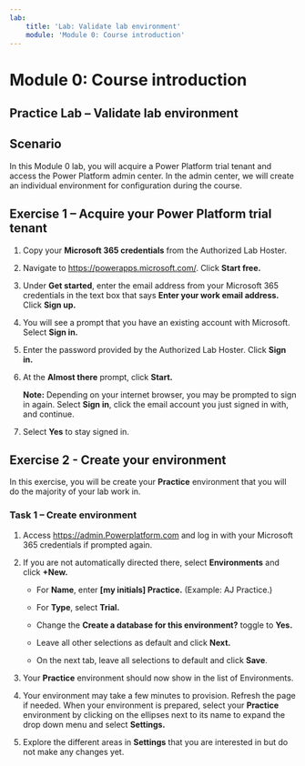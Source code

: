 ```yaml
---
lab:
    title: 'Lab: Validate lab environment'
    module: 'Module 0: Course introduction'
---
```


Module 0: Course introduction
=================================

## Practice Lab – Validate lab environment

Scenario
--------

In this Module 0 lab, you will acquire a Power Platform trial tenant and access the Power Platform admin center. In the admin center, we will create an individual environment for configuration during the course.

Exercise 1 – Acquire your Power Platform trial tenant 
------------------------------------------

1. Copy your **Microsoft 365 credentials** from the Authorized Lab Hoster.

2. Navigate to <https://powerapps.microsoft.com/>. Click **Start free.**

3. Under **Get started**, enter the email address from your Microsoft 365 credentials in the text box that says **Enter your work email address.** Click **Sign up.**

4. You will see a prompt that you have an existing account with Microsoft. Select **Sign in.**

5. Enter the password provided by the Authorized Lab Hoster. Click **Sign in.** 

6. At the **Almost there** prompt, click **Start.**

	**Note:** Depending on your internet browser, you may be prompted to sign in again. Select **Sign in**, click the email account you just signed in with, and continue.

6. Select **Yes** to stay signed in.


Exercise 2 - Create your environment 
------------------------------------------

In this exercise, you will be create your **Practice** environment that you will do the majority of your lab work in.

### Task 1 – Create environment

1.  Access <https://admin.Powerplatform.com> and log in with your Microsoft 365 credentials if prompted again.

2. If you are not automatically directed there, select **Environments** and click **+New.**

    - For **Name**, enter **[my initials] Practice.** (Example: AJ Practice.)
    
    - For **Type**, select **Trial.**
    
    - Change the **Create a database for this environment?** toggle to **Yes.**
    
    - Leave all other selections as default and click **Next.**
    
    - On the next tab, leave all selections to default and click **Save**.

3. Your **Practice** environment should now show in the list of Environments. 

4. Your environment may take a few minutes to provision. Refresh the page if needed. When your environment is prepared, select your **Practice** environment by clicking on the ellipses next to its name to expand the drop down menu and select **Settings.** 

3.  Explore the different areas in **Settings** that you are interested in but do not make any changes yet. 
